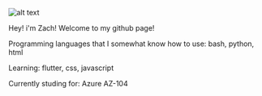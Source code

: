 ![alt text](https://zfauser.github.io/assets/ZF.png)

Hey! i'm Zach! Welcome to my github page!
<!---
Zfauser/Zfauser is a ✨ special ✨ repository because its `README.md` (this file) appears on your GitHub profile.
You can click the Preview link to take a look at your changes.
--->
Programming languages that I somewhat know how to use: bash, python, html

Learning: flutter, css, javascript

Currently studing for: Azure AZ-104
